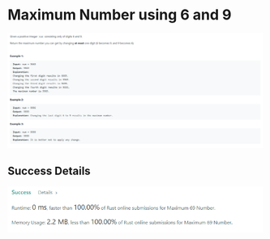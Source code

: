 # Maximum Number using 6 and 9

![Alt text](./Question.png?raw=true "Question")

## Success Details

![Alt text](./success.png?raw=true "Success")

